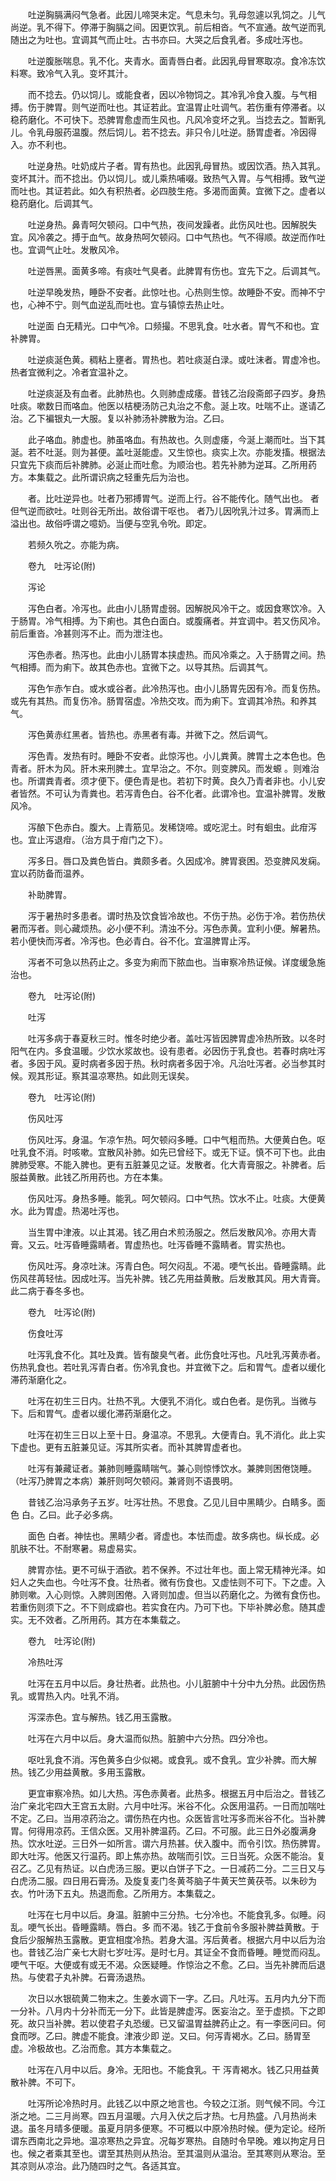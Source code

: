 <!-- { "loadSidebar": true } -->
　　吐逆胸膈满闷气急者。此因儿啼哭未定。气息未匀。乳母忽遽以乳饲之。儿气尚逆。乳不得下。停滞于胸膈之间。因更饮乳。前后相沓。气不宣通。故气逆而乳随出之为吐也。宜调其气而止吐。古书亦曰。大哭之后食乳者。多成吐泻也。

　　吐逆腹胀喘息。乳不化。夹青水。面青唇白者。此因乳母冒寒取凉。食冷冻饮料寒。致冷气入乳。变坏其汁。

　　而不捻去。仍以饲儿。或能食者，因以冷物饲之。其冷乳冷食入腹。与气相搏。伤于脾胃。则气逆而吐也。其证若此。宜温胃止吐调气。若伤重有停滞者。以稳药磨化。不可快下。恐脾胃愈虚而生风也。凡风冷变坏之乳。当捻去之。暂断乳儿。令乳母服药温腹。然后饲儿。若不捻去。非只令儿吐逆。肠胃虚者。冷因得入。亦不利也。

　　吐逆身热。吐奶成片子者。胃有热也。此因乳母冒热。或因饮酒。热入其乳。变坏其汁。而不捻出。仍以饲儿。或儿乘热哺啜。致热气入胃。与气相搏。致气逆而吐也。其证若此。如久有积热者。必四肢生疮。多渴而面黄。宜微下之。虚者以稳药磨化。后调其气。

　　吐逆身热。鼻青呵欠顿闷。口中气热，夜间发躁者。此伤风吐也。因解脱失宜。风冷袭之。搏于血气。故身热呵欠顿闷。口中气热也。气不得顺。故逆而作吐也。宜调气止吐。发散风冷。

　　吐逆唇黑。面黄多啼。有痰吐气臭者。此脾胃有伤也。宜先下之。后调其气。

　　吐逆早晚发热，睡卧不安者。此惊吐也。心热则生惊。故睡卧不安。而神不宁也，心神不宁。则气血逆乱而吐也。宜与镇惊去热止吐。

　　吐逆面 白无精光。口中气冷。口频撮。不思乳食。吐水者。胃气不和也。宜补脾胃。

　　吐逆痰涎色黄。稠粘上壅者。胃热也。若吐痰涎白渌。或吐沫者。胃虚冷也。热者宜微利之。冷者宜温补之。

　　吐逆痰涎及有血者。此肺热也。久则肺虚成痿。昔钱乙治段斋郎子四岁。身热吐痰。嗽数日而咯血。他医以桔梗汤防己丸治之不愈。涎上攻。吐喘不止。遂请乙治。乙下褊银丸一大服。复以补肺汤补脾散为治。乙曰。

　　此子咯血。肺虚也。肺虽咯血。有热故也。久则虚痿，今涎上潮而吐。当下其涎。若不吐涎。则为甚便。盖吐涎能虚。又生惊也。痰实上次。亦能发搐。根据法只宜先下痰而后补脾肺。必涎止而吐愈。为顺治也。若先补肺为逆耳。乙所用药方。本集载之。此所谓识病之轻重先后为治也。

　　者。比吐逆异也。吐者乃邪搏胃气。逆而上行。谷不能传化。随气出也。 者但气逆而欲吐。吐则谷无所出。故俗谓干呕也。 者乃儿因吮乳汁过多。胃满而上溢出也。故俗呼谓之噫奶。当便与空乳令吮。即定。

　　若频久吮之。亦能为病。

　　卷九　吐泻论(附)

　　泻论

　　泻色白者。冷泻也。此由小儿肠胃虚弱。因解脱风冷干之。或因食寒饮冷。入于肠胃。冷气相搏。为下痢也。其色白面白。或腹痛者。并宜调中。若又伤风冷。前后重沓。冷甚则泻不止。而为泄注也。

　　泻色赤者。热泻也。此由小儿肠胃本挟虚热。而风冷乘之。入于肠胃之间。热气相搏。而为痢下。故其色赤也。宜微下之。以导其热。后调其气。

　　泻色乍赤乍白。或水或谷者。此冷热泻也。由小儿肠胃先因有冷。而复伤热。或先有其热。而复伤冷。肠胃宿虚。冷热交攻。而为痢下。宜调其冷热。和养其气。

　　泻色黄赤红黑者。皆热也。赤黑者有毒。并微下之。然后调气。

　　泻色青。发热有时。睡卧不安者。此惊泻也。小儿粪黄。脾胃土之本色也。色青者。肝木为风。肝木来刑脾土。宜早治之。不尔。则变脾风。而发螈 。则难治也。所谓粪青者。须才便下。便色青是也。若初下时黄。良久乃青者非也。小儿安者皆然。不可认为青粪也。若泻青色白。谷不化者。此谓冷也。宜温补脾胃。发散风冷。

　　泻酿下色赤白。腹大。上青筋见。发稀饶啼。或吃泥土。时有蛔虫。此疳泻也。宜止泻退疳。（治方具于疳门之下）。

　　泻多日。唇口及粪色皆白。粪颇多者。久因成冷。脾胃衰困。恐变脾风发痫。宜以药防备而温养。

　　补助脾胃。

　　泻于暑热时多患者。谓时热及饮食皆冷故也。不伤于热。必伤于冷。若伤热伏暑而泻者。则心藏烦热。必小便不利。清浊不分。泻色赤黄。宜利小便。解暑热。若小便快而泻者。冷泻也。色必青白。谷不化。宜温脾胃止泻。

　　泻者不可急以热药止之。多变为痢而下脓血也。当审察冷热证候。详度缓急施治也。

　　卷九　吐泻论(附)

　　吐泻

　　吐泻多病于春夏秋三时。惟冬时绝少者。盖吐泻皆因脾胃虚冷热所致。以冬时阳气在内。多食温暖。少饮水浆故也。设有患者。必因伤于乳食也。若春时病吐泻者。多因于风。夏时病者多因于热。秋时病者多因于冷。凡治吐泻者。必当参其时候。观其形证。察其温凉寒热。如此则无误矣。

　　卷九　吐泻论(附)

　　伤风吐泻

　　伤风吐泻。身温。乍凉乍热。呵欠顿闷多睡。口中气粗而热。大便黄白色。呕吐乳食不消。时咳嗽。宜散风补肺。如先已曾经下。或无下证。慎不可下也。此由脾肺受寒。不能入脾也。更有五脏兼见之证。发散者。化大青膏服之。补脾者。后服益黄散。此钱乙所用药也。方在本集。

　　伤风吐泻。身热多睡。能乳。呵欠顿闷。口中气热。饮水不止。吐痰。大便黄水。此为胃虚。热渴吐泻也。

　　当生胃中津液。以止其渴。钱乙用白术煎汤服之。然后发散风冷。亦用大青膏。又云。吐泻昏睡露睛者。胃虚热也。吐泻昏睡不露睛者。胃实热也。

　　伤风吐泻。身凉吐沫。泻青白色。呵欠闷乱。不渴。哽气长出。昏睡露睛。此伤风荏苒轻怯。因成吐泻。当先补脾。钱乙先用益黄散。后发散其风。用大青膏。此二病于春冬多也。

　　卷九　吐泻论(附)

　　伤食吐泻

　　吐泻乳食不化。其吐及粪。皆有酸臭气者。此伤食吐泻也。凡吐乳泻黄赤者。伤热乳食也。若吐乳泻青白者。伤冷乳食也。并宜微下之。后和胃气。虚者以缓化滞药渐磨化之。

　　吐泻在初生三日内。壮热不乳。大便乳不消化。或白色者。是伤乳。当微与下。后和胃气。虚者以缓化滞药渐磨化之。

　　吐泻在初生三日以上至十日。身温凉。不思乳。大便青白。乳不消化。此上实下虚也。更有五脏兼见证。泻其所实者。而补其脾胃虚者也。

　　吐泻有兼藏证者。兼肺则睡露睛喘气。兼心则惊悸饮水。兼脾则困倦饶睡。（吐泻乃脾胃之本病）兼肝则呵欠顿闷。兼肾则不语畏明。

　　昔钱乙治冯承务子五岁。吐泻壮热。不思食。乙见儿目中黑睛少。白睛多。面色 白。乙曰。此子必多病。

　　面色 白者。神怯也。黑睛少者。肾虚也。本怯而虚。故多病也。纵长成。必肌肤不壮。不耐寒暑。易虚易实。

　　脾胃亦怯。更不可纵于酒欲。若不保养。不过壮年也。面上常无精神光泽。如妇人之失血也。今吐泻不食。壮热者。微有伤食也。又虚怯则不可下。下之虚。入肺则嗽。入心则惊。入脾则困倦。入肾则加虚。但当以药磨化之。为微有食伤也。若重伤则须下之。不下则成癖也。若实食在内。乃可下也。下毕补脾必愈。随其虚实。无不效者。乙所用药。其方在本集载之。

　　卷九　吐泻论(附)

　　冷热吐泻

　　吐泻在五月中以后。身壮热者。此热也。小儿脏腑中十分中九分热。此因伤热乳。或胃热入内。吐乳不消。

　　泻深赤色。宜与解热。钱乙用玉露散。

　　吐泻在六月中以后。身大温而似热。脏腑中六分热。四分冷也。

　　呕吐乳食不消。泻色黄多白少似褐。或食乳。或不食乳。宜少补脾。而大解热。钱乙少用益黄散。多用玉露散。

　　更宜审察冷热。如儿大热。泻色赤黄者。此热多。根据五月中后治之。昔钱乙治广亲北宅四大王宫五太尉。六月中吐泻。米谷不化。众医用温药。一日而加喘吐不定。乙曰。当用凉药治之。谓伤热在内也。众医皆言吐泻多而米谷不化。当补脾胃。何得用凉药。王信众医。又用补脾温药。乙曰。不可服。此三日外必腹满身热。饮水吐逆。三日外一如所言。谓六月热甚。伏入腹中。而令引饮。热伤脾胃。即大吐泻。他医又行温药。即上焦亦热。故喘而引饮。三日当死。众医不能治。复召乙。乙见有热证。以白虎汤三服。更以白饼子下之。一日减药二分。二三日又与白虎汤二服。四日用石膏汤。及旋复麦门冬黄芩脑子牛黄天竺黄茯苓。以朱砂为衣。竹叶汤下五丸。热退而愈。乙所用方。本集载之。

　　吐泻在七月中以后。身温。脏腑中三分热。七分冷也。不能食乳多。似睡。闷乱。哽气长出。昏睡露睛。唇白。多 而不渴。钱乙于食前令多服补脾益黄散。于食后少服解热玉露散。更宜相度冷热。若身大温。泻后黄者。根据六月中以后为治也。昔钱乙治广亲七大尉七岁吐泻。是时七月。其证全不食而昏睡。睡觉而闷乱。哽气干呕。大便或有或无不渴。众医疑睡。作惊治之不愈。乙曰。当先补脾而后退热。与使君子丸补脾。石膏汤退热。

　　次日以水银硫黄二物末之。生姜水调下一字。乙曰。凡吐泻。五月内九分下而一分补。八月内十分补而无一分下。此皆是脾虚泻。医妄治之。至于虚损。下之即死。故只当补脾。若以使君子丸恐缓。已又留温胃益脾药止之。有一李医问曰。何食而哕。乙曰。脾虚不能食。津液少即 逆。又曰。何泻青褐水。乙曰。肠胃至虚。冷极故也。乙治而愈。其方本集载之。

　　吐泻在八月中以后。身冷。无阳也。不能食乳。干 泻青褐水。钱乙只用益黄散补脾。不可下。

　　吐泻所论冷热时月。此钱乙以中原之地言也。今较之江浙。则气候不同。今江浙之地。二三月尚寒。四五月温暖。六月入伏之后才热。七月热盛。八月热尚未退。虽冬月晴多便暖。虽夏月阴多便寒。不可概以中原冷热时候。便为定论。经所谓东西南北之异地。温凉寒热之异宜。况每岁寒热。自随时令早晚。难以拘定月日也。候之者乘其至也。谓至其热则从热治。至其温则从温治。至其寒则从寒治。至其凉则从凉治。此乃随四时之气。各适其宜。

